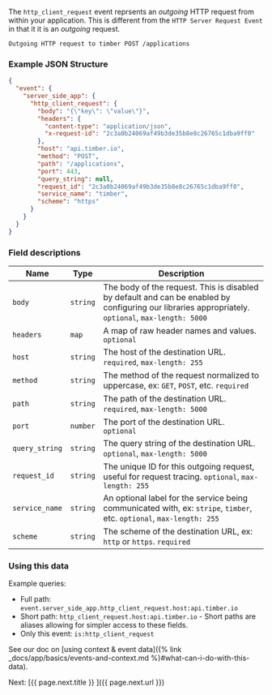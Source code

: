 The `http_client_request` event reprsents an _outgoing_ HTTP request from within your application.
This is different from the `HTTP Server Request Event` in that it it is an _outgoing_ request.

```
Outgoing HTTP request to timber POST /applications
```

### Example JSON Structure

```json
{
  "event": {
    "server_side_app": {
      "http_client_request": {
        "body": "{\"key\": \"value\"}",
        "headers": {
          "content-type": "application/json",
          "x-request-id": "2c3a0b24069af49b3de35b8e8c26765c1dba9ff0"
        },
        "host": "api.timber.io",
        "method": "POST",
        "path": "/applications",
        "port": 443,
        "query_string": null,
        "request_id": "2c3a0b24069af49b3de35b8e8c26765c1dba9ff0",
        "service_name": "timber",
        "scheme": "https"
      }
    }
  }
}
```


### Field descriptions

Name | Type | Description
-----|------|------------
`body` | `string` | The body of the request. This is disabled by default and can be enabled by configuring our libraries appropriately. `optional`, `max-length: 5000`
`headers` | `map` | A map of raw header names and values. `optional`
`host` | `string` | The host of the destination URL. `required`, `max-length: 255`
`method` | `string` | The method of the request normalized to uppercase, ex: `GET`, `POST`, etc. `required`
`path` | `string` | The path of the destination URL. `required`, `max-length: 5000`
`port` | `number` | The port of the destination URL. `optional`
`query_string` | `string` | The query string of the destination URL. `optional`, `max-length: 5000`
`request_id` | `string` | The unique ID for this outgoing request, useful for request tracing. `optional`, `max-length: 255`
`service_name` | `string` | An optional label for the service being communicated with, ex: `stripe`, `timber`, etc. `optional`, `max-length: 255`
`scheme` | `string` | The scheme of the destination URL, ex: `http` or `https`. `required`


### Using this data

Example queries:

* Full path: `event.server_side_app.http_client_request.host:api.timber.io`
* Short path: `http_client_request.host:api.timber.io` - Short paths are aliases allowing for simpler access to these fields.
* Only this event: `is:http_client_request`

See our doc on [using context & event data]({% link _docs/app/basics/events-and-context.md %}#what-can-i-do-with-this-data).


<div class="next">
  Next: [{{ page.next.title }} <i class="fa fa-arrow-circle-right" aria-hidden="true"></i>]({{ page.next.url }})
</div>